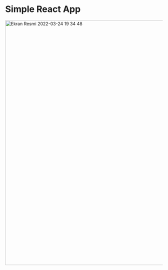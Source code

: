 # Simple React App
<img width="783" alt="Ekran Resmi 2022-03-24 19 34 48" src="https://user-images.githubusercontent.com/95706081/159965665-930e8493-7d06-4c13-9a55-e5e2871a5284.png">
